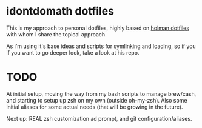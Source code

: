 # idontdomath dotfiles

This is my approach to personal dotfiles, highly based on [holman dotfiles](https://github.com/holman/dotfiles) with whom I share the topical approach.

As i'm using it's base ideas and scripts for symlinking and loading, so if you if you want to go deeper look, take a look at his repo.

# TODO

At initial setup, moving the way from my bash scripts to manage brew/cash, and starting to setup up zsh on my own (outside oh-my-zsh). Also some initial aliases for some actual needs (that will be growing in the future). 

Next up: REAL zsh customization ad prompt, and git configuration/aliases.
